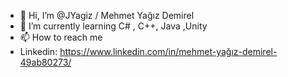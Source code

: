 - 👋 Hi, I’m @JYagiz / Mehmet Yağız Demirel
- 🌱 I’m currently learning C# , C++, Java ,Unity
- 📫 How to reach me
- Linkedin: https://www.linkedin.com/in/mehmet-yağız-demirel-49ab80273/

<!---
JYagiz/JYagiz is a ✨ special ✨ repository because its `README.md` (this file) appears on your GitHub profile.
You can click the Preview link to take a look at your changes.
--->
